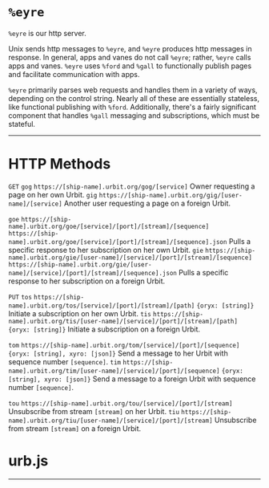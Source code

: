 <div class="short">

`%eyre`
=======

`%eyre` is our http server.

Unix sends http messages to `%eyre`, and `%eyre` produces http messages
in response. In general, apps and vanes do not call `%eyre`; rather,
`%eyre` calls apps and vanes. `%eyre` uses `%ford` and `%gall` to
functionally publish pages and facilitate communication with apps.

`%eyre` primarily parses web requests and handles them in a variety of
ways, depending on the control string. Nearly all of these are
essentially stateless, like functional publishing with `%ford`.
Additionally, there's a fairly significant component that handles
`%gall` messaging and subscriptions, which must be stateful.

</div>

------------------------------------------------------------------------

HTTP Methods
============

`GET` `gog` `https://[ship-name].urbit.org/gog/[service]` Owner
requesting a page on her own Urbit. `gig`
`https://[ship-name].urbit.org/gig/[user-name]/[service]` Another user
requesting a page on a foreign Urbit.

`goe`
`https://[ship-name].urbit.org/goe/[service]/[port]/[stream]/[sequence]`
`https://[ship-name].urbit.org/goe/[service]/[port]/[stream]/[sequence].json`
Pulls a specific response to her subscription on her own Urbit. `gie`
`https://[ship-name].urbit.org/gie/[user-name]/[service]/[port]/[stream]/[sequence]`
`https://[ship-name].urbit.org/gie/[user-name]/[service]/[port]/[stream]/[sequence].json`
Pulls a specific response to her subscription on a foreign Urbit.

`PUT` `tos`
`https://[ship-name].urbit.org/tos/[service]/[port]/[stream]/[path]`
`{oryx: [string]}` Initiate a subscription on her own Urbit. `tis`
`https://[ship-name].urbit.org/tis/[user-name]/[service]/[port]/[stream]/[path]`
`{oryx: [string]}` Initiate a subscription on a foreign Urbit.

`tom` `https://[ship-name].urbit.org/tom/[service]/[port]/[sequence]`
`{oryx: [string], xyro: [json]}` Send a message to her Urbit with
sequence number `[sequence]`. `tim`
`https://[ship-name].urbit.org/tim/[user-name]/[service]/[port]/[sequence]`
`{oryx: [string], xyro: [json]}` Send a message to a foreign Urbit with
sequence number `[sequence]`.

`tou` `https://[ship-name].urbit.org/tou/[service]/[port]/[stream]`
Unsubscribe from stream `[stream]` on her Urbit. `tiu`
`https://[ship-name].urbit.org/tiu/[user-name]/[service]/[port]/[stream]`
Unsubscribe from stream `[stream]` on a foreign Urbit.

urb.js
======


<hr>
</hr>
<list></list>
